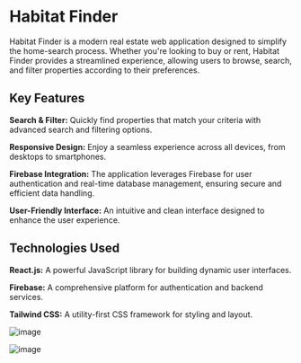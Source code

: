 <h1>Habitat Finder</h1>

  <p>Habitat Finder is a modern real estate web application designed to simplify the home-search process. Whether you're looking to buy or rent, Habitat Finder provides a streamlined experience, allowing users to browse, search, and filter properties according to their preferences.</p>

<h2>Key Features</h2>

  <p><b>Search & Filter:</b> Quickly find properties that match your criteria with advanced search and filtering options.</p>
  
  <p><b>Responsive Design:</b> Enjoy a seamless experience across all devices, from desktops to smartphones.</p>
    
  <p><b>Firebase Integration:</b> The application leverages Firebase for user authentication and real-time database management, ensuring secure and efficient data handling.</p>
    
  <p><b>User-Friendly Interface:</b> An intuitive and clean interface designed to enhance the user experience.</p>

<h2><b>Technologies Used</b></h2>

<p><b>React.js:</b> A powerful JavaScript library for building dynamic user interfaces.</p>
    
<p><b>Firebase:</b> A comprehensive platform for authentication and backend services.</p>
    
<p><b>Tailwind CSS:</b> A utility-first CSS framework for styling and layout.</p>


  ![image](https://github.com/user-attachments/assets/8d509533-8efc-4d4e-99f9-01d516c7bb87)

  ![image](https://github.com/user-attachments/assets/a8b481f4-1da5-4cce-ac09-e0e3d48aa6b1)


